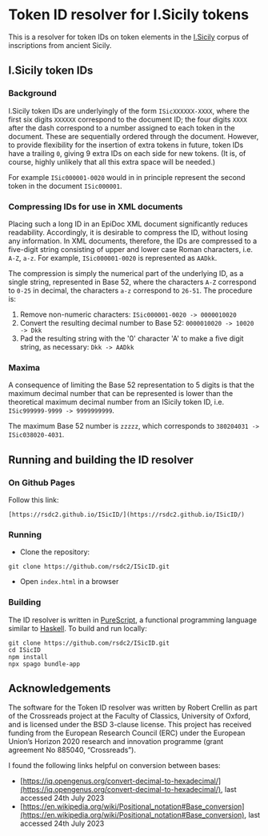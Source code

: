 # Token ID resolver for I.Sicily tokens

This is a resolver for token IDs on token elements in the [I.Sicily](https://github.com/ISicily/ISicily) corpus of inscriptions from ancient Sicily.

## I.Sicily token IDs

### Background

I.Sicily token IDs are underlyingly of the form ```ISicXXXXXX-XXXX```, where the first six digits ```XXXXXX``` correspond to the document ID; the four digits ```XXXX``` after the dash correspond to a number assigned to each token in the document. These are sequentially ordered through the document. However, to provide flexibility for the insertion of extra tokens in future, token IDs have a trailing ```0```, giving 9 extra IDs on each side for new tokens. (It is, of course, highly unlikely that all this extra space will be needed.) 

For example ```ISic000001-0020``` would in in principle represent the second token in the document ```ISic000001```.

### Compressing IDs for use in XML documents

Placing such a long ID in an EpiDoc XML document significantly reduces readability. Accordingly, it is desirable to compress the ID, without losing any information. 
In XML documents, therefore, the IDs are compressed to a five-digit string consisting of
upper and lower case Roman characters, i.e. ```A-Z```, ```a-z```. For example, ```ISic000001-0020``` is represented as ```AADkk```.

The compression is simply the numerical part of the underlying ID, as a single string, represented in Base 52, where the characters ```A-Z``` correspond to ```0-25``` in decimal, the characters ```a-z``` correspond to ```26-51```. The procedure is:

1. Remove non-numeric characters: ```ISic000001-0020 -> 0000010020```
2. Convert the resulting decimal number to Base 52: ```0000010020 -> 10020 -> Dkk```
3. Pad the resulting string with the '0' character 'A' to make a five digit string, as necessary: ```Dkk -> AADkk```

### Maxima

A consequence of limiting the Base 52 representation to 5 digits is that the maximum decimal number that can be represented is lower than the theoretical maximum decimal number from an ISicily token ID, i.e. ```ISic999999-9999 -> 9999999999```. 

The maximum Base 52 number is ```zzzzz```, which corresponds to ```380204031 -> ISic038020-4031```.

## Running and building the ID resolver

### On Github Pages

Follow this link:

    [https://rsdc2.github.io/ISicID/](https://rsdc2.github.io/ISicID/)

### Running

- Clone the repository:

```
git clone https://github.com/rsdc2/ISicID.git
```

- Open ```index.html``` in a browser

### Building

The ID resolver is written in [PureScript](https://www.purescript.org/), a functional programming language similar to [Haskell](https://www.haskell.org/).
To build and run locally:

```
git clone https://github.com/rsdc2/ISicID.git
cd ISicID
npm install
npx spago bundle-app
```

## Acknowledgements

The software for the Token ID resolver was written by Robert Crellin as part of the Crossreads project at the Faculty of Classics, University of Oxford, and is licensed under the BSD 3-clause license. This project has received funding from the European Research Council (ERC) under the European Union’s Horizon 2020 research and innovation programme (grant agreement No 885040, “Crossreads”).

I found the following links helpful on conversion between bases:

- [https://iq.opengenus.org/convert-decimal-to-hexadecimal/](https://iq.opengenus.org/convert-decimal-to-hexadecimal/), last accessed 24th July 2023
- [https://en.wikipedia.org/wiki/Positional_notation#Base_conversion](https://en.wikipedia.org/wiki/Positional_notation#Base_conversion), last accessed 24th July 2023
